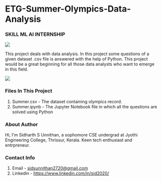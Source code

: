 # ETG-Summer-Olympics-Data-Analysis

### SKILL ML AI INTERNSHIP

<img src = "https://www.elitetechnogroups.com/images/logo.png">

This project deals with data analysis. In this project some questions of a given dataset .csv file is answered with the help of Python. This project would be a great beginning for 
all those data analysts who want to emerge in this field.

<img src = "C:\Users\Sidharth\Desktop\ETG-Olympics-Data-Analysis\images">

### Files In  This Project

1. Summer.csv - The dataset containing olympics record.
2. Summer.ipynb - The Jupyter Notebook file in which all the questions are solved using Python

### About Author
Hi, I'm Sidharth S Unnithan, a sophomore CSE undergrad at Jyothi Engineering College, Thrissur, Kerala. Keen tech enthusiast and entrpreneur.

### Contact Info

1. Email - sidsunnithan2720@gmail.com
2. Linkedin - https://www.linkedin.com/in/sid2020/

